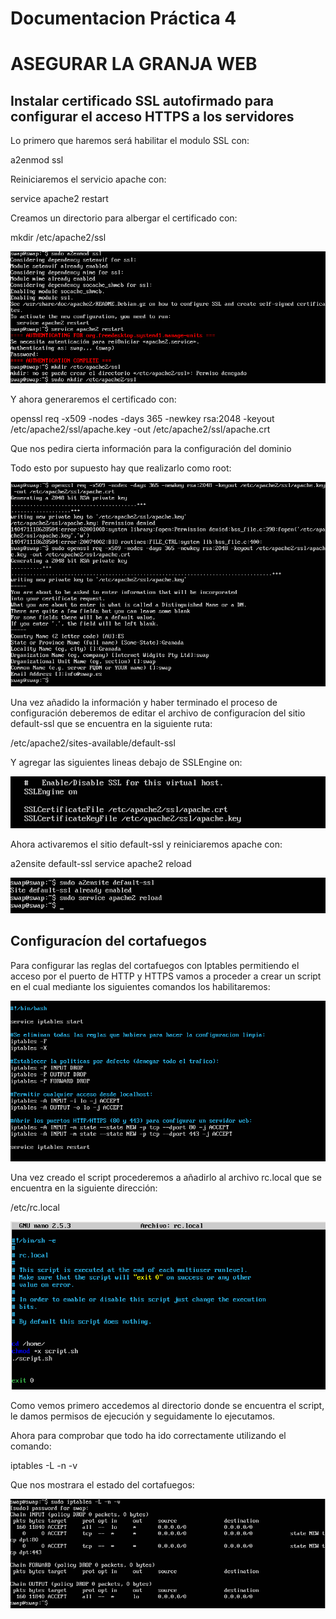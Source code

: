 # Documentacion Práctica 4 #
# ASEGURAR LA GRANJA WEB #

## Instalar certificado SSL autofirmado para configurar el acceso HTTPS a los servidores

Lo primero que haremos será habilitar el modulo SSL con:

a2enmod ssl

Reiniciaremos el servicio apache con:

service apache2 restart

Creamos un directorio para albergar el certificado con:

mkdir /etc/apache2/ssl

![Practica4](/Practica4/Captura1.png)

Y ahora generaremos el certificado con:

openssl req -x509 -nodes -days 365 -newkey rsa:2048 -keyout /etc/apache2/ssl/apache.key -out /etc/apache2/ssl/apache.crt

Que nos pedira cierta información para la configuración del dominio

Todo esto por supuesto hay que realizarlo como root:

![Practica4](/Practica4/Captura2.png)

Una vez añadido la información y haber terminado el proceso de configuración deberemos de editar el archivo de configuracíon del sitio default-ssl que se encuentra en la siguiente ruta:

/etc/apache2/sites-available/default-ssl

Y agregar las siguientes lineas debajo de SSLEngine on:

![Practica4](/Practica4/Captura3.png)

Ahora activaremos el sitio default-ssl y reiniciaremos apache con:

a2ensite default-ssl
service apache2 reload

![Practica4](/Practica4/Captura4.png)

## Configuracíon del cortafuegos

Para configurar las reglas del cortafuegos con Iptables permitiendo el acceso por el puerto de HTTP y HTTPS vamos a proceder a crear un script en el cual mediante los siguientes comandos los habilitaremos:

![Practica4](/Practica4/ScriptIPTables.png)

Una vez creado el script procederemos a añadirlo al archivo rc.local que se encuentra en la siguiente dirección:

/etc/rc.local

![Practica4](/Practica4/ArchivoRcLocal.png)

Como vemos primero accedemos al directorio donde se encuentra el script, le damos permisos de ejecución y seguidamente lo ejecutamos.

Ahora para comprobar que todo ha ido correctamente utilizando el comando:

iptables -L -n -v

Que nos mostrara el estado del cortafuegos:

![Practica4](/Practica4/IptablesFuncionando.png)

